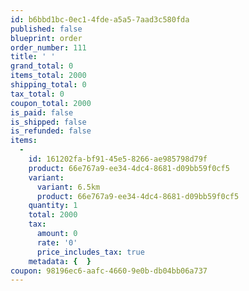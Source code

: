 ```yaml
---
id: b6bbd1bc-0ec1-4fde-a5a5-7aad3c580fda
published: false
blueprint: order
order_number: 111
title: ' '
grand_total: 0
items_total: 2000
shipping_total: 0
tax_total: 0
coupon_total: 2000
is_paid: false
is_shipped: false
is_refunded: false
items:
  -
    id: 161202fa-bf91-45e5-8266-ae985798d79f
    product: 66e767a9-ee34-4dc4-8681-d09bb59f0cf5
    variant:
      variant: 6.5km
      product: 66e767a9-ee34-4dc4-8681-d09bb59f0cf5
    quantity: 1
    total: 2000
    tax:
      amount: 0
      rate: '0'
      price_includes_tax: true
    metadata: {  }
coupon: 98196ec6-aafc-4660-9e0b-db04bb06a737
---
```

